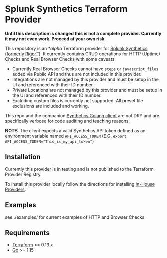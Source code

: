 # Splunk Synthetics Terraform Provider

**Until this description is changed this is not a complete provider. Currently it may not even work. Proceed at your own risk.**

This repository is an **alpha* Terraform provider for [Splunk Synthetics (formerly Rigor™)](https://monitoring.rigor.com/). It currently contains CRUD operations for HTTP (Uptime) Checks and Real Browser Checks with some caveats:

 - Currently Real Browser Checks cannot have `steps` or `javascript_files` added via Public API and thus are not included in this provider.
 - Integrations are not managed by this provider and must be setup in the UI and referenced with their ID number.
 - Private Locations are not managed by this provider and must be setup in the UI and referenced with their ID number.
 - Excluding custom files is currently not supported. All preset file exclusions are included and working.
 
This repo and the companion [Synthetics Golang client](https://github.com/splunk/syntheticsclient) are not DRY and are specifically verbose for code auditing and teaching reasons.     

**NOTE:** The client expects a valid Synthetics API token defined as an environment variable named `API_ACCESS_TOKEN` (E.G. `export API_ACCESS_TOKEN="This_is_my_api_token"`)

## Installation

Currently this provider is in testing and is not published to the Terraform Provider Registry.

To install this provider locally follow the directions for installing [In-House Providers](https://www.terraform.io/docs/cloud/run/install-software.html#in-house-providers).

## Examples

see ./examples/ for current examples of HTTP and Browser Checks

## Requirements

-	[Terraform](https://www.terraform.io/downloads.html) >= 0.13.x
-	[Go](https://golang.org/doc/install) >= 1.15